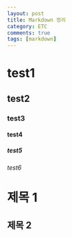 ```yaml
---
layout: post
title: Markdown 정리
category: ETC
comments: true
tags: [markdown]
---
```


# test1
## test2
### test3
#### test4
##### test5
###### test6

제목 1
======

제목 2
------
